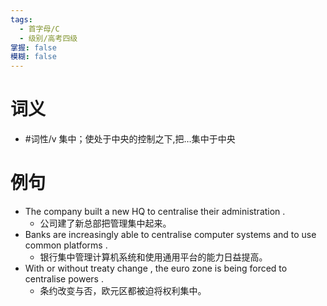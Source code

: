 ```yaml
---
tags:
  - 首字母/C
  - 级别/高考四级
掌握: false
模糊: false
---
```

# 词义
- #词性/v  集中；使处于中央的控制之下,把…集中于中央
# 例句
- The company built a new HQ to centralise their administration .
	- 公司建了新总部把管理集中起来。
- Banks are increasingly able to centralise computer systems and to use common platforms .
	- 银行集中管理计算机系统和使用通用平台的能力日益提高。
- With or without treaty change , the euro zone is being forced to centralise powers .
	- 条约改变与否，欧元区都被迫将权利集中。
